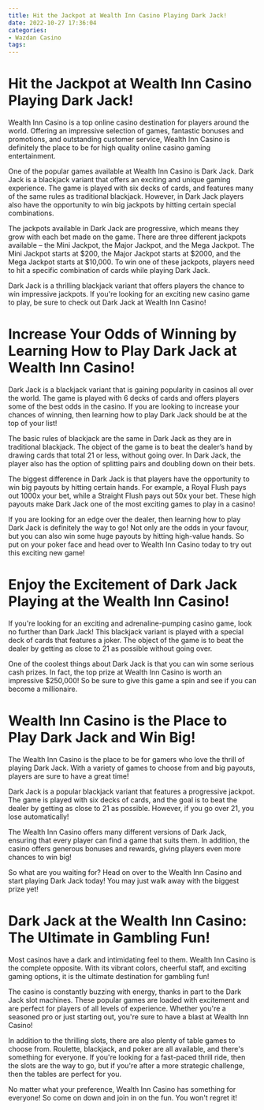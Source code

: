 ```yaml
---
title: Hit the Jackpot at Wealth Inn Casino Playing Dark Jack!
date: 2022-10-27 17:36:04
categories:
- Wazdan Casino
tags:
---
```



# Hit the Jackpot at Wealth Inn Casino Playing Dark Jack!

Wealth Inn Casino is a top online casino destination for players around the world. Offering an impressive selection of games, fantastic bonuses and promotions, and outstanding customer service, Wealth Inn Casino is definitely the place to be for high quality online casino gaming entertainment.

One of the popular games available at Wealth Inn Casino is Dark Jack. Dark Jack is a blackjack variant that offers an exciting and unique gaming experience. The game is played with six decks of cards, and features many of the same rules as traditional blackjack. However, in Dark Jack players also have the opportunity to win big jackpots by hitting certain special combinations.

The jackpots available in Dark Jack are progressive, which means they grow with each bet made on the game. There are three different jackpots available – the Mini Jackpot, the Major Jackpot, and the Mega Jackpot. The Mini Jackpot starts at $200, the Major Jackpot starts at $2000, and the Mega Jackpot starts at $10,000. To win one of these jackpots, players need to hit a specific combination of cards while playing Dark Jack.

Dark Jack is a thrilling blackjack variant that offers players the chance to win impressive jackpots. If you're looking for an exciting new casino game to play, be sure to check out Dark Jack at Wealth Inn Casino!

# Increase Your Odds of Winning by Learning How to Play Dark Jack at Wealth Inn Casino!

Dark Jack is a blackjack variant that is gaining popularity in casinos all over the world. The game is played with 6 decks of cards and offers players some of the best odds in the casino. If you are looking to increase your chances of winning, then learning how to play Dark Jack should be at the top of your list!

The basic rules of blackjack are the same in Dark Jack as they are in traditional blackjack. The object of the game is to beat the dealer’s hand by drawing cards that total 21 or less, without going over. In Dark Jack, the player also has the option of splitting pairs and doubling down on their bets.

The biggest difference in Dark Jack is that players have the opportunity to win big payouts by hitting certain hands. For example, a Royal Flush pays out 1000x your bet, while a Straight Flush pays out 50x your bet. These high payouts make Dark Jack one of the most exciting games to play in a casino!

If you are looking for an edge over the dealer, then learning how to play Dark Jack is definitely the way to go! Not only are the odds in your favour, but you can also win some huge payouts by hitting high-value hands. So put on your poker face and head over to Wealth Inn Casino today to try out this exciting new game!

# Enjoy the Excitement of Dark Jack Playing at the Wealth Inn Casino!

If you're looking for an exciting and adrenaline-pumping casino game, look no further than Dark Jack! This blackjack variant is played with a special deck of cards that features a joker. The object of the game is to beat the dealer by getting as close to 21 as possible without going over.

One of the coolest things about Dark Jack is that you can win some serious cash prizes. In fact, the top prize at Wealth Inn Casino is worth an impressive $250,000! So be sure to give this game a spin and see if you can become a millionaire.

# Wealth Inn Casino is the Place to Play Dark Jack and Win Big!

The Wealth Inn Casino is the place to be for gamers who love the thrill of playing Dark Jack. With a variety of games to choose from and big payouts, players are sure to have a great time!

Dark Jack is a popular blackjack variant that features a progressive jackpot. The game is played with six decks of cards, and the goal is to beat the dealer by getting as close to 21 as possible. However, if you go over 21, you lose automatically!

The Wealth Inn Casino offers many different versions of Dark Jack, ensuring that every player can find a game that suits them. In addition, the casino offers generous bonuses and rewards, giving players even more chances to win big!

So what are you waiting for? Head on over to the Wealth Inn Casino and start playing Dark Jack today! You may just walk away with the biggest prize yet!

# Dark Jack at the Wealth Inn Casino: The Ultimate in Gambling Fun!

Most casinos have a dark and intimidating feel to them. Wealth Inn Casino is the complete opposite. With its vibrant colors, cheerful staff, and exciting gaming options, it is the ultimate destination for gambling fun!

The casino is constantly buzzing with energy, thanks in part to the Dark Jack slot machines. These popular games are loaded with excitement and are perfect for players of all levels of experience. Whether you're a seasoned pro or just starting out, you're sure to have a blast at Wealth Inn Casino!

In addition to the thrilling slots, there are also plenty of table games to choose from. Roulette, blackjack, and poker are all available, and there's something for everyone. If you're looking for a fast-paced thrill ride, then the slots are the way to go, but if you're after a more strategic challenge, then the tables are perfect for you.

No matter what your preference, Wealth Inn Casino has something for everyone! So come on down and join in on the fun. You won't regret it!